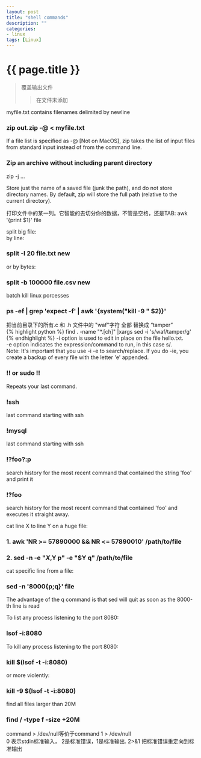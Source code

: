 ```yaml
---
layout: post
title: "shell commands"
description: ""
categories: 
- linux
tags: [Linux]
---
```

{{ page.title }}
================
> 覆盖输出文件   
>> 在文件末添加   

myfile.txt contains filenames delimited by newline
### zip out.zip -@ < myfile.txt   
If a file list is specified as -@ [Not on MacOS], zip takes the list of input files from standard input instead of from the command line.
### Zip an archive without including parent directory
zip -j ...

Store just the name of a saved file (junk the path), and do not store directory 
names. By default, zip will store the full path (relative to the current 
directory).


打印文件中的某一列。它智能的去切分你的数据，不管是空格，还是TAB:
awk '{print $1}' file

split big file:   
by line:   
### split -l 20 file.txt new    
or by bytes:   
### split -b 100000 file.csv new   

batch kill linux porcesses   
### ps -ef | grep 'expect -f' | awk '{system("kill -9 " $2)}'   

把当前目录下的所有.c 和 .h 文件中的 "waf"字符 全部 替换成 “tamper”   
{% highlight python %}
find . -name "*.[ch]" |xargs sed -i 's/waf/tamper/g'   
{% endhighlight %}
-i option is used to edit in place on the file hello.txt.   
-e option indicates the expression/command to run, in this case s/.   
Note: It's important that you use -i -e to search/replace. If you do -ie, you create a backup of every file with the letter 'e' appended.   

### !! or sudo !!   
Repeats your last command.   
### !ssh    
last command starting with ssh   
### !mysql    
last command starting with ssh
### !?foo?:p    
search history for the most recent command that contained the string 'foo' and print it   
### !?foo    
search history for the most recent command that contained 'foo' and executes it straight away.    

cat line X to line Y on a huge file:
### 1. awk 'NR >= 57890000 && NR <= 57890010' /path/to/file   
### 2. sed -n -e "$X,$Y p" -e "$Y q" /path/to/file   

cat specific line from a file:
### sed -n '8000{p;q}' file   
The advantage of the q command is that sed will quit as soon as the 8000-th line is read

To list any process listening to the port 8080:   
### lsof -i:8080   
To kill any process listening to the port 8080:   
### kill $(lsof -t -i:8080)   
or more violently:   
### kill -9 $(lsof -t -i:8080)   

find all files larger than 20M   
### find / -type f -size +20M

command > /dev/null等价于command 1 > /dev/null   
0 表示stdin标准输入， 2是标准错误，1是标准输出.
2>&1 把标准错误重定向到标准输出
